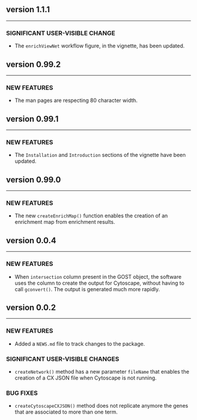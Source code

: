 ## version 1.1.1

---

### SIGNIFICANT USER-VISIBLE CHANGE

- The `enrichViewNet` workflow figure, in the vignette, has been updated.


## version 0.99.2

---

### NEW FEATURES

- The man pages are respecting 80 character width.


## version 0.99.1

---

### NEW FEATURES

- The `Installation` and `Introduction` sections of the vignette have been updated.


## version 0.99.0

---

### NEW FEATURES

- The new `createEnrichMap()` function enables the creation of an enrichment map from enrichment results.


## version 0.0.4

---

### NEW FEATURES

- When `intersection` column present in the GOST object, the software uses the column to create the output for Cytoscape, without having to call `gconvert()`. The output is generated much more rapidly.


## version 0.0.2

---

### NEW FEATURES

- Added a `NEWS.md` file to track changes to the package.

### SIGNIFICANT USER-VISIBLE CHANGES

- `createNetwork()` method has a new parameter `fileName` that enables the creation of a CX JSON file when Cytoscape is not running.

### BUG FIXES

- `createCytoscapeCXJSON()` method does not replicate anymore the genes that are associated to more than one term.
